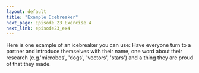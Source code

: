 ```yaml
---
layout: default
title: "Example Icebreaker"
next_page: Episode 23 Exercise 4
next_link: episode23_ex4
---
```


Here is one example of an icebreaker you can use:
Have everyone turn to a partner and introduce themselves with their
name, one word about their research (e.g.'microbes', 'dogs', 'vectors',
'stars') and a thing they are proud of that they made.
